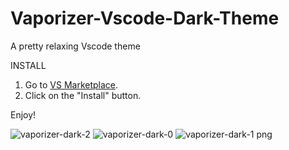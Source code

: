# Vaporizer-Vscode-Dark-Theme

A pretty relaxing Vscode theme



INSTALL

1. Go to [VS Marketplace](https://marketplace.visualstudio.com/items?itemName=Vaporizer.vaporizer-dark).
2. Click on the "Install" button.

Enjoy!


![vaporizer-dark-2](https://user-images.githubusercontent.com/14194924/142262107-dba676ea-1756-4ba9-a83e-0202ebd62644.png)
![vaporizer-dark-0](https://user-images.githubusercontent.com/14194924/142262133-ff8de090-490e-4bfb-8869-d1a52ddc8d18.png)
![vaporizer-dark-1 png](https://user-images.githubusercontent.com/14194924/142262155-7cd23f57-9bc0-453f-ae02-2953947b47f0.png)
